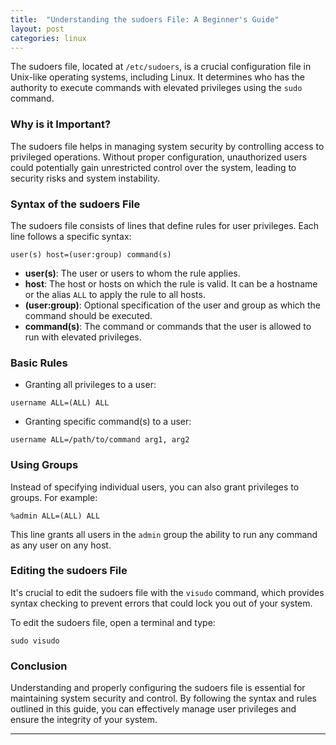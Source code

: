 ```yaml
---
title:  "Understanding the sudoers File: A Beginner's Guide"
layout: post
categories: linux
---
```

The sudoers file, located at `/etc/sudoers`, is a crucial configuration file in Unix-like operating systems, including Linux. It determines who has the authority to execute commands with elevated privileges using the `sudo` command.

### Why is it Important?

The sudoers file helps in managing system security by controlling access to privileged operations. Without proper configuration, unauthorized users could potentially gain unrestricted control over the system, leading to security risks and system instability.

### Syntax of the sudoers File

The sudoers file consists of lines that define rules for user privileges. Each line follows a specific syntax:

``` user(s) host=(user:group) command(s) ```


- **user(s)**: The user or users to whom the rule applies.
- **host**: The host or hosts on which the rule is valid. It can be a hostname or the alias `ALL` to apply the rule to all hosts.
- **(user:group)**: Optional specification of the user and group as which the command should be executed.
- **command(s)**: The command or commands that the user is allowed to run with elevated privileges.

### Basic Rules

- Granting all privileges to a user:

``` username ALL=(ALL) ALL ```

- Granting specific command(s) to a user:

``` username ALL=/path/to/command arg1, arg2 ```


### Using Groups

Instead of specifying individual users, you can also grant privileges to groups. For example:

``` %admin ALL=(ALL) ALL ```

This line grants all users in the `admin` group the ability to run any command as any user on any host.

### Editing the sudoers File

It's crucial to edit the sudoers file with the `visudo` command, which provides syntax checking to prevent errors that could lock you out of your system. 

To edit the sudoers file, open a terminal and type:

``` sudo visudo ```

### Conclusion

Understanding and properly configuring the sudoers file is essential for maintaining system security and control. By following the syntax and rules outlined in this guide, you can effectively manage user privileges and ensure the integrity of your system.

--- 


